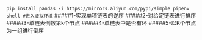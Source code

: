 `pip install pandas -i https://mirrors.aliyun.com/pypi/simple
pipenv shell #进入虚拟环境`
#####1-实现单项链表的逆序
#####2-对给定链表进行排序
#####3-单链表倒数第k个节点
#####4-单链表中是否有环
#####5-以K个节点为一组进行倒序

